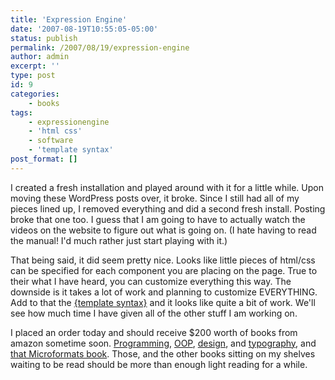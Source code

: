 ```yaml
---
title: 'Expression Engine'
date: '2007-08-19T10:55:05-05:00'
status: publish
permalink: /2007/08/19/expression-engine
author: admin
excerpt: ''
type: post
id: 9
categories:
    - books
tags:
    - expressionengine
    - 'html css'
    - software
    - 'template syntax'
post_format: []
---
```

I created a fresh installation and played around with it for a little while. Upon moving these WordPress posts over, it broke. Since I still had all of my pieces lined up, I removed everything and did a second fresh install. Posting broke that one too. I guess that I am going to have to actually watch the videos on the website to figure out what is going on. (I hate having to read the manual! I'd much rather just start playing with it.)

That being said, it did seem pretty nice. Looks like little pieces of html/css can be specified for each component you are placing on the page. True to their what I have heard, you can customize everything this way. The downside is it takes a lot of work and planning to customize EVERYTHING. Add to that the [{template syntax}](http://expressionengine.com/docs/quick_reference.html) and it looks like quite a bit of work. We'll see how much time I have given all of the other stuff I am working on.

I placed an order today and should receive $200 worth of books from amazon sometime soon. [Programming](http://www.ccs.neu.edu/home/matthias/BTLS/), [OOP](http://archive.eiffel.com/doc/oosc/), [design](http://books.google.com/books?id=V9UggL60zDMC&dq=design+for+communication+resnick&printsec=frontcover&source=web&ots=BAncFWOgub&sig=ctgpjJne3kjZsruXzjqLG-1iTXs), and [typography](http://www.typebooks.org/r-elements.htm), and [that Microformats book](http://microformats.org/). Those, and the other books sitting on my shelves waiting to be read should be more than enough light reading for a while.